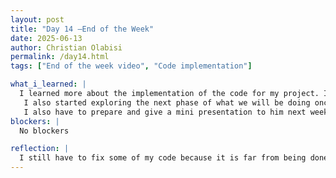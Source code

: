 ```yaml
---
layout: post
title: "Day 14 –End of the Week"
date: 2025-06-13
author: Christian Olabisi
permalink: /day14.html
tags: ["End of the week video", "Code implementation"]

what_i_learned: |
  I learned more about the implementation of the code for my project. I ran a version of it today and ran into some issues with it being not as accurate. So I had to change some code up specifically within the hyperparameters. I'm not able to see the results yet just because the run time for this program takes a while to complete.
   I also started exploring the next phase of what we will be doing once we finish our first phase in our talk with Dr.Cole today.
   I also have to prepare and give a mini presentation to him next week on my finished code and everything I have learned. i also learned once we finish the python implementation we will be converting it to c++
blockers: |
  No blockers

reflection: |
  I still have to fix some of my code because it is far from being done. When it finished running it was only one percent accurate so over the weekend I'm gonna work on it to get closer to the percentage I need. Also, it was exciting to learn more about the next phase we would be working on once we finish the implementation of everything we have learned in Python.
---
```

